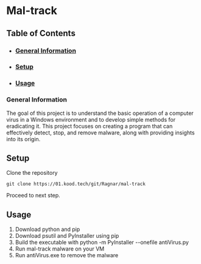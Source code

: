 # Mal-track

## Table of Contents
- ### [General Information](#general-information)
- ### [Setup](#setup)
- ### [Usage](#usage)

### General Information
The goal of this project is to understand the basic operation of a computer virus in a Windows environment and to develop simple methods for eradicating it. This project focuses on creating a program that can effectively detect, stop, and remove malware, along with providing insights into its origin.

## Setup
Clone the repository
```
git clone https://01.kood.tech/git/Ragnar/mal-track
```
Proceed to next step.

## Usage
1. Download python and pip
2. Download psutil and PyInstaller using pip
3. Build the executable with python -m PyInstaller --onefile antiVirus.py
4. Run mal-track malware on your VM
5. Run antiVirus.exe to remove the malware